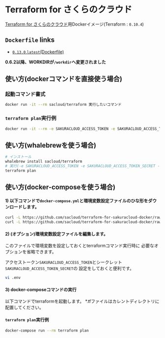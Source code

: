 
# Terraform for さくらのクラウド

[Terraform for さくらのクラウド](https://github.com/sacloud/terraform-provider-sakuracloud)用Dockerイメージ(Terraform : `0.10.4`)

## `Dockerfile` links

  - [`0.13.0`,`latest`(Dockerfile)](https://github.com/sacloud/terraform-for-sakuracloud-docker/tree/master/0.13.0/)

**0.6.2以降、WORKDIRが`/workdir`へ変更されました**

## 使い方(dockerコマンドを直接使う場合)

### 起動コマンド書式

```bash
docker run -it --rm sacloud/terraform 実行したいコマンド
```

### `terraform plan`実行例
```bash
docker run -it --rm -e SAKURACLOUD_ACCESS_TOKEN -e SAKURACLOUD_ACCESS_TOKEN_SECRET -v $PWD:/workdir sacloud/terraform plan
```

## 使い方(whalebrewを使う場合)

```bash
# インストール
whalebrew install sacloud/terraform
# 実行(-e SAKURACLOUD_ACCESS_TOKEN -e SAKURACLOUD_ACCESS_TOKEN_SECRET -v $PWD:/workdir が指定されている状態となる)
terraform plan
```


## 使い方(docker-composeを使う場合)

#### 1) 以下コマンドで`docker-compose.yml`と環境変数設定ファイルのひな形をダウンロードします。

```bash
curl -L https://github.com/sacloud/terraform-for-sakuracloud-docker/raw/master/docker-compose.yml > docker-compose.yml
curl -L https://github.com/sacloud/terraform-for-sakuracloud-docker/raw/master/env-sample > .env
```

#### 2) (**オプション**)環境変数設定ファイルを編集します。

このファイルで環境変数を設定しておくとterraformコマンド実行時に
必要なオプションを省略できます。

アクセストークン`SAKURACLOUD_ACCESS_TOKEN`とシークレット`SAKURACLOUD_ACCESS_TOKEN_SECRET`の
設定をしておくと便利です。

```bash
vi .env
```

#### 3) docker-composeコマンドの実行

以下コマンドでterraformを起動します。
*.tfファイルはカレントディレクトリに配置してください。

#### `terraform plan`実行例
```bash
docker-compose run --rm terraform plan
```


